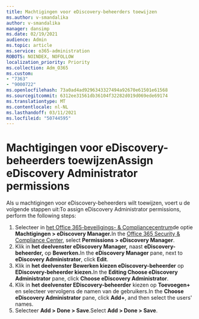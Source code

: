 ```yaml
---
title: Machtigingen voor eDiscovery-beheerders toewijzen
ms.author: v-smandalika
author: v-smandalika
manager: dansimp
ms.date: 02/19/2021
audience: Admin
ms.topic: article
ms.service: o365-administration
ROBOTS: NOINDEX, NOFOLLOW
localization_priority: Priority
ms.collection: Adm_O365
ms.custom:
- "7363"
- "9000722"
ms.openlocfilehash: 73a0ad4ad9296343327494a92670e61501e61568
ms.sourcegitcommit: 6312ee31561db36104f32282d019d069ede69174
ms.translationtype: MT
ms.contentlocale: nl-NL
ms.lasthandoff: 03/11/2021
ms.locfileid: "50744595"
---
```

# <a name="assign-ediscovery-administrator-permissions"></a><span data-ttu-id="17554-102">Machtigingen voor eDiscovery-beheerders toewijzen</span><span class="sxs-lookup"><span data-stu-id="17554-102">Assign eDiscovery Administrator permissions</span></span>

<span data-ttu-id="17554-103">Als u machtigingen voor eDiscovery-beheerders wilt toewijzen, voert u de volgende stappen uit:</span><span class="sxs-lookup"><span data-stu-id="17554-103">To assign eDiscovery Administrator permissions, perform the following steps:</span></span>

1. <span data-ttu-id="17554-104">Selecteer in [het Office 365-beveiligings- & Compliancecentrum](https://sip.protection.office.com/)de optie **Machtigingen > eDiscovery Manager.**</span><span class="sxs-lookup"><span data-stu-id="17554-104">In the [Office 365 Security & Compliance Center](https://sip.protection.office.com/), select **Permissions > eDiscovery Manager**.</span></span>
2. <span data-ttu-id="17554-105">Klik in **het deelvenster eDiscovery Manager,** naast **eDiscovery-beheerder,** op **Bewerken.**</span><span class="sxs-lookup"><span data-stu-id="17554-105">In the **eDiscovery Manager** pane, next to **eDiscovery Administrator**, click **Edit**.</span></span>
3. <span data-ttu-id="17554-106">Klik in **het deelvenster Bewerken kiezen eDiscovery-beheerder** op **EDiscovery-beheerder kiezen.**</span><span class="sxs-lookup"><span data-stu-id="17554-106">In the **Editing Choose eDiscovery Administrator** pane, click **Choose eDiscovery Administrator**.</span></span>
4. <span data-ttu-id="17554-107">Klik in **het deelvenster EDiscovery-beheerder** kiezen op **Toevoegen+** en selecteer vervolgens de namen van de gebruikers.</span><span class="sxs-lookup"><span data-stu-id="17554-107">In the **Choose eDiscovery Administrator** pane, click **Add+**, and then select the users' names.</span></span>
5. <span data-ttu-id="17554-108">Selecteer **Add > Done > Save**.</span><span class="sxs-lookup"><span data-stu-id="17554-108">Select **Add > Done > Save**.</span></span>
